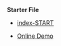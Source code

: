 **Starter File**
* [index-START](https://github.com/wesbos/JavaScript30/blob/master/10%20-%20Hold%20Shift%20and%20Check%20Checkboxes/index-START.html)

* [Online Demo](http://js30-shift-demo.surge.sh/)
